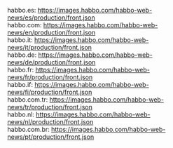 habbo.es: https://images.habbo.com/habbo-web-news/es/production/front.json
<br>
habbo.com: https://images.habbo.com/habbo-web-news/en/production/front.json
<br>
habbo.it: https://images.habbo.com/habbo-web-news/it/production/front.json
<br>
habbo.de: https://images.habbo.com/habbo-web-news/de/production/front.json
<br>
habbo.fr: https://images.habbo.com/habbo-web-news/fr/production/front.json
<br>
habbo.if: https://images.habbo.com/habbo-web-news/fi/production/front.json
<br>
habbo.com.tr: https://images.habbo.com/habbo-web-news/tr/production/front.json
<br>
habbo.nl: https://images.habbo.com/habbo-web-news/nl/production/front.json
<br>
habbo.com.br: https://images.habbo.com/habbo-web-news/pt/production/front.json
<br>
